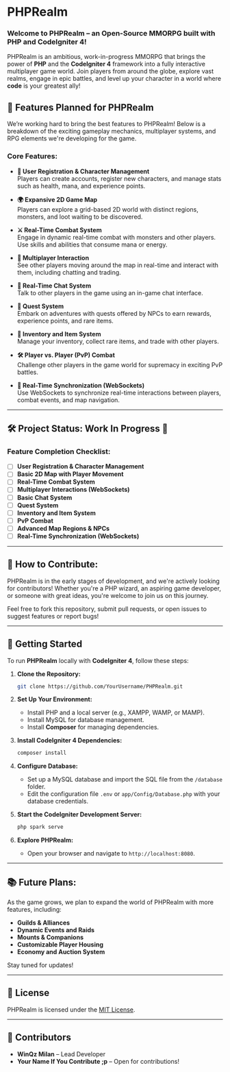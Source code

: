 # PHPRealm

### Welcome to **PHPRealm** – an Open-Source MMORPG built with **PHP** and **CodeIgniter 4**!

PHPRealm is an ambitious, work-in-progress MMORPG that brings the power of **PHP** and the **CodeIgniter 4** framework into a fully interactive multiplayer game world. Join players from around the globe, explore vast realms, engage in epic battles, and level up your character in a world where **code** is your greatest ally!

## 🌟 Features Planned for PHPRealm

We’re working hard to bring the best features to PHPRealm! Below is a breakdown of the exciting gameplay mechanics, multiplayer systems, and RPG elements we're developing for the game.

### Core Features:
- **🔐 User Registration & Character Management**  
  Players can create accounts, register new characters, and manage stats such as health, mana, and experience points.
  
- **🌍 Expansive 2D Game Map**  
  Players can explore a grid-based 2D world with distinct regions, monsters, and loot waiting to be discovered.

- **⚔️ Real-Time Combat System**  
  Engage in dynamic real-time combat with monsters and other players. Use skills and abilities that consume mana or energy.

- **👥 Multiplayer Interaction**  
  See other players moving around the map in real-time and interact with them, including chatting and trading.

- **💬 Real-Time Chat System**  
  Talk to other players in the game using an in-game chat interface.

- **📜 Quest System**  
  Embark on adventures with quests offered by NPCs to earn rewards, experience points, and rare items.

- **🎒 Inventory and Item System**  
  Manage your inventory, collect rare items, and trade with other players.

- **🛠️ Player vs. Player (PvP) Combat**  
  Challenge other players in the game world for supremacy in exciting PvP battles.

- **🔄 Real-Time Synchronization (WebSockets)**  
  Use WebSockets to synchronize real-time interactions between players, combat events, and map navigation.

---

## 🛠️ Project Status: Work In Progress 🚧

### Feature Completion Checklist:

- [ ] **User Registration & Character Management**
- [ ] **Basic 2D Map with Player Movement**
- [ ] **Real-Time Combat System**
- [ ] **Multiplayer Interactions (WebSockets)**
- [ ] **Basic Chat System**
- [ ] **Quest System**
- [ ] **Inventory and Item System**
- [ ] **PvP Combat**
- [ ] **Advanced Map Regions & NPCs**
- [ ] **Real-Time Synchronization (WebSockets)**

---

## 🌱 How to Contribute:

PHPRealm is in the early stages of development, and we're actively looking for contributors! Whether you're a PHP wizard, an aspiring game developer, or someone with great ideas, you're welcome to join us on this journey.

Feel free to fork this repository, submit pull requests, or open issues to suggest features or report bugs!

---

## 🚀 Getting Started

To run **PHPRealm** locally with **CodeIgniter 4**, follow these steps:

1. **Clone the Repository:**
    ```bash
    git clone https://github.com/YourUsername/PHPRealm.git
    ```

2. **Set Up Your Environment:**
   - Install PHP and a local server (e.g., XAMPP, WAMP, or MAMP).
   - Install MySQL for database management.
   - Install **Composer** for managing dependencies.

3. **Install CodeIgniter 4 Dependencies:**
    ```bash
    composer install
    ```

4. **Configure Database:**
   - Set up a MySQL database and import the SQL file from the `/database` folder.
   - Edit the configuration file `.env` or `app/Config/Database.php` with your database credentials.

5. **Start the CodeIgniter Development Server:**
    ```bash
    php spark serve
    ```

6. **Explore PHPRealm:**
   - Open your browser and navigate to `http://localhost:8080`.

---

## 📚 Future Plans:

As the game grows, we plan to expand the world of PHPRealm with more features, including:
- **Guilds & Alliances**
- **Dynamic Events and Raids**
- **Mounts & Companions**
- **Customizable Player Housing**
- **Economy and Auction System**

Stay tuned for updates!

---

## 📜 License

PHPRealm is licensed under the [MIT License](LICENSE).

---

## 🤝 Contributors

- **WinQz Milan** – Lead Developer
- **Your Name If You Contribute ;p** – Open for contributions!

